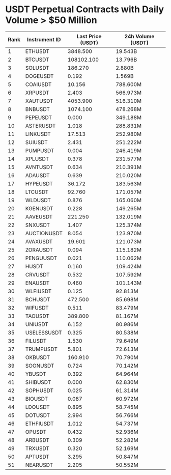 # USDT Perpetual Contracts with Daily Volume > $50 Million

| Rank | Instrument ID | Last Price (USDT) | 24h Volume (USDT) |
|------|---------------|-------------------|-------------------|
| 1 | ETHUSDT | 3848.500 | 19.543B |
| 2 | BTCUSDT | 108102.100 | 13.796B |
| 3 | SOLUSDT | 186.270 | 2.880B |
| 4 | DOGEUSDT | 0.192 | 1.569B |
| 5 | COAIUSDT | 10.156 | 788.600M |
| 6 | XRPUSDT | 2.403 | 566.973M |
| 7 | XAUTUSDT | 4053.900 | 516.310M |
| 8 | BNBUSDT | 1074.100 | 478.268M |
| 9 | PEPEUSDT | 0.000 | 349.188M |
| 10 | ASTERUSDT | 1.018 | 288.831M |
| 11 | LINKUSDT | 17.513 | 252.980M |
| 12 | SUIUSDT | 2.431 | 251.222M |
| 13 | PUMPUSDT | 0.004 | 246.419M |
| 14 | XPLUSDT | 0.378 | 231.577M |
| 15 | AVNTUSDT | 0.634 | 210.391M |
| 16 | ADAUSDT | 0.639 | 210.020M |
| 17 | HYPEUSDT | 36.172 | 183.563M |
| 18 | LTCUSDT | 92.760 | 171.057M |
| 19 | WLDUSDT | 0.876 | 165.060M |
| 20 | KGENUSDT | 0.228 | 149.265M |
| 21 | AAVEUSDT | 221.250 | 132.019M |
| 22 | SNXUSDT | 1.407 | 125.374M |
| 23 | AUCTIONUSDT | 8.054 | 123.970M |
| 24 | AVAXUSDT | 19.601 | 121.073M |
| 25 | ZORAUSDT | 0.094 | 115.182M |
| 26 | PENGUUSDT | 0.021 | 110.062M |
| 27 | HUSDT | 0.160 | 109.424M |
| 28 | CRVUSDT | 0.532 | 107.592M |
| 29 | ENAUSDT | 0.460 | 101.143M |
| 30 | WLFIUSDT | 0.125 | 92.813M |
| 31 | BCHUSDT | 472.500 | 85.698M |
| 32 | WIFUSDT | 0.511 | 83.479M |
| 33 | TAOUSDT | 389.800 | 81.167M |
| 34 | UNIUSDT | 6.152 | 80.986M |
| 35 | USELESSUSDT | 0.325 | 80.538M |
| 36 | FILUSDT | 1.530 | 79.649M |
| 37 | TRUMPUSDT | 5.801 | 72.613M |
| 38 | OKBUSDT | 160.910 | 70.790M |
| 39 | SOONUSDT | 0.724 | 70.142M |
| 40 | YBUSDT | 0.392 | 64.964M |
| 41 | SHIBUSDT | 0.000 | 62.830M |
| 42 | SOPHUSDT | 0.025 | 61.314M |
| 43 | BIOUSDT | 0.087 | 60.972M |
| 44 | LDOUSDT | 0.895 | 58.745M |
| 45 | DOTUSDT | 2.994 | 56.766M |
| 46 | ETHFIUSDT | 1.012 | 54.737M |
| 47 | OPUSDT | 0.432 | 52.936M |
| 48 | ARBUSDT | 0.309 | 52.282M |
| 49 | TRXUSDT | 0.320 | 52.169M |
| 50 | APTUSDT | 3.295 | 50.847M |
| 51 | NEARUSDT | 2.205 | 50.552M |
